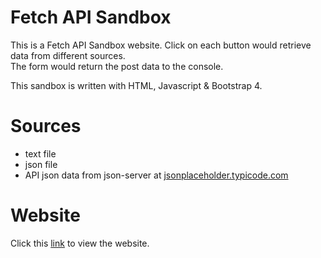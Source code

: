 # Fetch API Sandbox
This is a Fetch API Sandbox website.  Click on each button would retrieve data from different sources.  
The form would return the post data to the console.

This sandbox is written with HTML, Javascript & Bootstrap 4.

# Sources
- text file
- json file
- API json data from json-server at [jsonplaceholder.typicode.com](https://jsonplaceholder.typicode.com/posts)

# Website
Click this [link](https://chongzter.github.io/fetch-api-sandbox/) to view the website.
